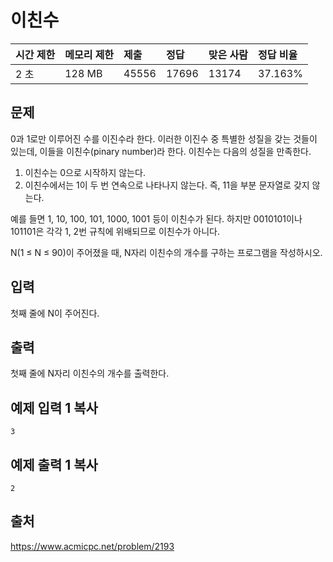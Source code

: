 # 이친수

| 시간 제한 | 메모리 제한 | 제출  | 정답  | 맞은 사람 | 정답 비율 |
| :-------- | :---------- | :---- | :---- | :-------- | :-------- |
| 2 초      | 128 MB      | 45556 | 17696 | 13174     | 37.163%   |

## 문제

0과 1로만 이루어진 수를 이진수라 한다. 이러한 이진수 중 특별한 성질을 갖는 것들이 있는데, 이들을 이친수(pinary number)라 한다. 이친수는 다음의 성질을 만족한다.

1. 이친수는 0으로 시작하지 않는다.
2. 이친수에서는 1이 두 번 연속으로 나타나지 않는다. 즉, 11을 부분 문자열로 갖지 않는다.

예를 들면 1, 10, 100, 101, 1000, 1001 등이 이친수가 된다. 하지만 0010101이나 101101은 각각 1, 2번 규칙에 위배되므로 이친수가 아니다.

N(1 ≤ N ≤ 90)이 주어졌을 때, N자리 이친수의 개수를 구하는 프로그램을 작성하시오.

## 입력

첫째 줄에 N이 주어진다.

## 출력

첫째 줄에 N자리 이친수의 개수를 출력한다.

## 예제 입력 1 복사

```
3
```

## 예제 출력 1 복사

```
2
```

## 출처

https://www.acmicpc.net/problem/2193